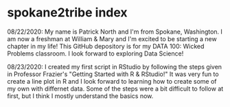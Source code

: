 # spokane2tribe index

08/22/2020: My name is Patrick North and I'm from Spokane, Washington. I am now a freshman at William & Mary and I'm excited to be starting a new chapter in my life! This GitHub depository is for my DATA 100: Wicked Problems classroom. I look forward to exploring Data Science!

08/23/2020: I created my first script in RStudio by following the steps given in Professor Frazier's "Getting Started with R & RStudio!" It was very fun to create a line plot in R and I look forward to learning how to create some of my own with differnet data. Some of the steps were a bit difficult to follow at first, but I think I mostly understand the basics now.
